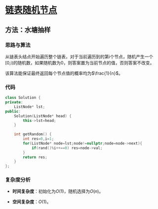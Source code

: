 # [链表随机节点](https://leetcode-cn.com/problems/linked-list-random-node/)

## 方法：水塘抽样

### 思路与算法

从链表头结点开始遍历整个链表，对于当前遍历到的第i个节点，随机产生一个[0,i)的随机数，如果随机数为0，则答案置为当前节点的值，否则答案不改变。

该算法能保证最终返回每个节点值的概率均为$\frac{1}{n}$。

### 代码

```c++
class Solution {
private:
    ListNode* lst;
public:
    Solution(ListNode* head) {
        this->lst=head;
    }
    
    int getRandom() {
        int res=0,i=1;
        for(ListNode* node=lst;node!=nullptr;node=node->next){
            if(rand()%i++==0) res=node->val;
        }
        return res;
    }
};
```

### 复杂度分析

- **时间复杂度**：初始化为$O(1)$，随机选择为$O(n)$。

- **空间复杂度**：$O(1)$。
